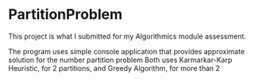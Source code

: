 # PartitionProblem
This project is what I submitted for my Algorithmics module assessment.

The program uses simple console application that provides approximate solution for the number partition problem 
Both uses Karmarkar-Karp Heuristic, for 2 partitions, and Greedy Algorithm, for more than 2
